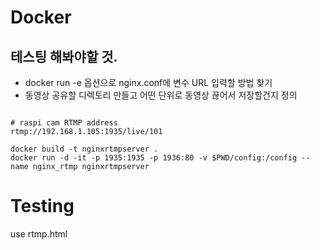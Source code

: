 # Docker
## 테스팅 해봐야할 것.
- docker run -e 옵션으로 nginx.conf에 변수 URL 입력할 방법 찾기
- 동영상 공유할 디렉토리 만들고 어떤 단위로 동영상 끊어서 저장할건지 정의

<pre><code>
# raspi cam RTMP address
rtmp://192.168.1.105:1935/live/101

docker build -t nginxrtmpserver .
docker run -d -it -p 1935:1935 -p 1936:80 -v $PWD/config:/config --name nginx_rtmp nginxrtmpserver
</code></pre>


# Testing
use rtmp.html

